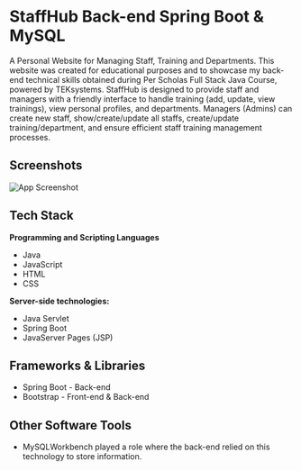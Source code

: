 
# StaffHub Back-end Spring Boot & MySQL

A Personal Website for Managing Staff, Training and Departments. This website was created for educational purposes and to showcase my back-end technical skills obtained during Per Scholas Full Stack Java Course, powered by TEKsystems. StaffHub is designed to provide staff and managers with a friendly interface to handle training (add, update, view trainings), view personal profiles, and departments. Managers (Admins) can create new staff, show/create/update all staffs, create/update training/department, and ensure efficient staff training management processes.


## Screenshots

![App Screenshot]([https://via.placeholder.com](https://github.com/getuengda/StaffHub/blob/main/AllTrainings2.png)/468x300?text=App+Screenshot+Here)


## Tech Stack

**Programming and Scripting Languages** 
- Java
- JavaScript
- HTML
- CSS

**Server-side technologies:** 
- Java Servlet
- Spring Boot
- JavaServer Pages (JSP)


## Frameworks & Libraries

- Spring Boot - Back-end
- Bootstrap - Front-end & Back-end
## Other Software Tools

- MySQLWorkbench played a role where the back-end relied on this technology to store information.
